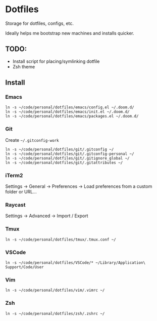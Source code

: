 # Dotfiles

Storage for dotfiles, configs, etc.

Ideally helps me bootstrap new machines and installs quicker.

## TODO:

- Install script for placing/symlinking dotfile
- Zsh theme

## Install

### Emacs

```
ln -s ~/code/personal/dotfiles/emacs/config.el ~/.doom.d/
ln -s ~/code/personal/dotfiles/emacs/init.el ~/.doom.d/
ln -s ~/code/personal/dotfiles/emacs/packages.el ~/.doom.d/
```

### Git

Create `~/.gitconfig-work`

```
ln -s ~/code/personal/dotfiles/git/.gitconfig ~/
ln -s ~/code/personal/dotfiles/git/.gitconfig-personal ~/
ln -s ~/code/personal/dotfiles/git/.gitignore_global ~/
ln -s ~/code/personal/dotfiles/git/.gitattributes ~/
```

### iTerm2

Settings -> General -> Preferences -> Load preferences from a custom folder or URL...

### Raycast

Settings -> Advanced -> Import / Export

### Tmux

`ln -s ~/code/personal/dotfiles/tmux/.tmux.conf ~/`

### VSCode

`ln -s ~/code/personal/dotfiles/VSCode/* ~/Library/Application\ Support/Code/User`

### Vim

`ln -s ~/code/personal/dotfiles/vim/.vimrc ~/`

### Zsh

`ln -s ~/code/personal/dotfiles/zsh/.zshrc ~/`

